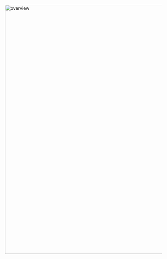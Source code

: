 <img src="https://user-images.githubusercontent.com/2414375/53973843-8d754380-4112-11e9-815f-ce502a680045.png" alt="overview" width="800">